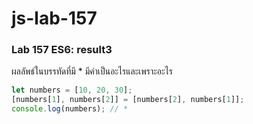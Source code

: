 # js-lab-157
### Lab 157 ES6: result3
ผลลัพธ์ในบรรทัดที่มี * มีค่าเป็นอะไรและเพราะอะไร

```JavaScript
let numbers = [10, 20, 30];
[numbers[1], numbers[2]] = [numbers[2], numbers[1]];
console.log(numbers); // *
```
